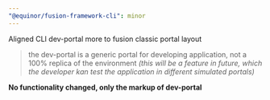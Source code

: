```yaml
---
"@equinor/fusion-framework-cli": minor
---
```


Aligned CLI dev-portal more to fusion classic portal layout

> the dev-portal is a generic portal for developing application, not a 100% replica of the environment _(this will be a feature in future, which the developer kan test the application in different simulated portals)_

**No functionality changed, only the markup of dev-portal**
